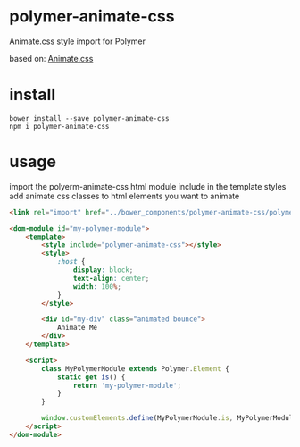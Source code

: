 # polymer-animate-css
Animate.css style import for Polymer

based on:
[Animate.css](https://daneden.github.io/animate.css/)

# install
```
bower install --save polymer-animate-css
npm i polymer-animate-css
```

# usage
import the polyerm-animate-css html module
include in the template styles
add animate css classes to html elements you want to animate

```html
<link rel="import" href="../bower_components/polymer-animate-css/polymer-animate-css.html">

<dom-module id="my-polymer-module">
    <template>
        <style include="polymer-animate-css"></style>
        <style>
            :host {
                display: block;
                text-align: center;
                width: 100%;
            }
        </style>

        <div id="my-div" class="animated bounce">
            Animate Me
        </div>
    </template>

    <script>
        class MyPolymerModule extends Polymer.Element {
            static get is() {
                return 'my-polymer-module';
            }
        }

        window.customElements.define(MyPolymerModule.is, MyPolymerModule);
    </script>
</dom-module>
```